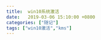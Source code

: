 ```yaml
---
title:  win10系统激活
date:   2019-03-06 15:10:00 +0800
categories: ["随记"]
tags: ["win10激活","kms"]
---
```

